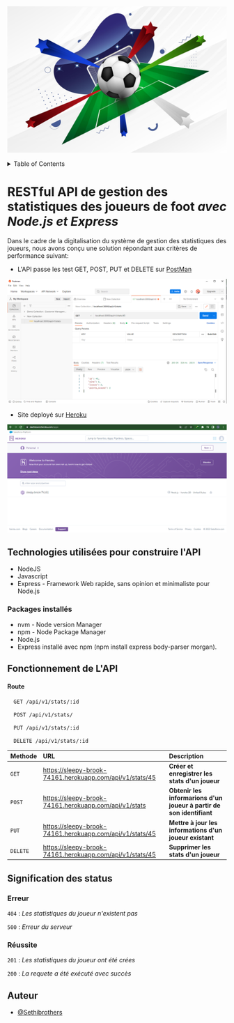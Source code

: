
![Logo](ressources/logo.jpg)



<details>
  <summary>Table of Contents</summary>
  <ol>
    <li>
      <a href="# **RESTful API de gestion des statistiques des joueurs de foot  _avec Node.js et Express_**">Contexte du projet</a>
    </li>
    <li><a href="## Technologies utilisées pour construire l'API">Technologies utilisés</a></li>
    <li><a href="### Packages installés">Packages installés</a></li>
    <li>
      <a href="## Fonctionnement de L'API">Utilisation de l'API sous Postman</a>
      <ul>
        <li><a href="#route">Terminaison des liens</a></li>
        <li><a href="## Signification des status">Signification des Status</a>
          <ul>
            <li><a href="### Erreur">Status d'erreur</a></li>
            <li><a href="### Réussite">Status de réussite</a></li>
          </ul>
        </li>
      </ul>
    </li>
    <li><a href="## Auteur">Auteur</a></li>
  </ol>
</details>

# **RESTful API de gestion des statistiques des joueurs de foot  _avec Node.js et Express_**

Dans le cadre de la digitalisation du système de gestion des statistiques des joueurs, nous avons conçu une solution répondant aux critères de performance suivant: 

- L'API passe les test GET, POST, PUT et DELETE sur [PostMan](https://www.postman.com/)

![images](ressources/postman.png)

- Site deployé sur [Heroku](https://dashboard.heroku.com/)

![images](ressources/heroku.png)
## Technologies utilisées pour construire l'API
- NodeJS
- Javascript
- Express - Framework Web rapide, sans opinion et minimaliste pour  Node.js


### Packages installés 
- nvm - Node version Manager 
- npm - Node Package Manager 
- Node.js
- Express installé avec npm (npm install express body-parser morgan).
## Fonctionnement de L'API

#### Route 

```http
  GET /api/v1/stats/:id
```
```http
  POST /api/v1/stats/
```
```http
  PUT /api/v1/stats/:id
```
```http
  DELETE /api/v1/stats/:id
```

| Methode | URL     | Description                |
| :-------- | :------- | :------------------------- |
| `GET` | https://sleepy-brook-74161.herokuapp.com/api/v1/stats/45 | **Créer et enregistrer les stats d'un joueur** |
| `POST` | https://sleepy-brook-74161.herokuapp.com/api/v1/stats | **Obtenir les informarions d'un joueur à partir de son identifiant** |
| `PUT` |https://sleepy-brook-74161.herokuapp.com/api/v1/stats/45 | **Mettre à jour les informations d'un joueur existant** |
| `DELETE` | https://sleepy-brook-74161.herokuapp.com/api/v1/stats/45 | **Supprimer les stats d'un joueur** |



## Signification des status

### Erreur

`404` : *Les statistiques du joueur n'existent pas*

`500` : *Erreur du serveur*

### Réussite
`201` : *Les statistiques du joueur ont été crées* 

`200` : *La requete a été exécuté avec succès*


## Auteur

- [@Sethibrothers](https://www.github.com/sethisbrothers)

